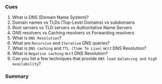 ### Cues

1. What is DNS (Domain Name System)?
2. Domain names vs TLDs (Top-Level Domains) vs subdomains
3. Root servers vs TLD servers vs Authoritative Name Servers
4. DNS resolvers vs Caching resolvers vs Forwarding resolvers
5. What is `DNS Resolution`?
6. What are `Recursive` and `Iterative` DNS queries?
7. What is `DNS caching` and `TTL (Time To Live)` w.r.t DNS Resolution?
8. What is `Negative caching` w.r.t DNS Resolution?
9. Can you list a few techniques that provide `DNS load balancing and high availability`?

### Summary
